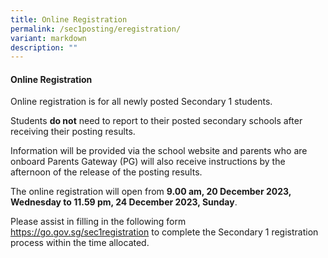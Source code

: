 ```yaml
---
title: Online Registration
permalink: /sec1posting/eregistration/
variant: markdown
description: ""
---
```

#### **Online Registration**

Online registration is for all newly posted Secondary 1 students. 

Students **do not** need to report to their posted secondary schools after receiving their posting results. 

Information will be provided via the school website and parents who are onboard Parents Gateway (PG) will also receive instructions by the afternoon of the release of the posting results.

The online registration will open from **9.00 am, 20 December 2023, Wednesday to 11.59 pm, 24 December 2023, Sunday**. 

Please assist in filling in the following form <a target="_blank" href="https://go.gov.sg/sec1registration">https://go.gov.sg/sec1registration</a> to complete the Secondary 1 registration process within the time allocated.